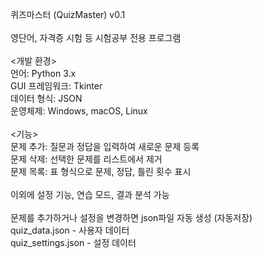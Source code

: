 퀴즈마스터 (QuizMaster) v0.1<br>
<br>
영단어, 자격증 시험 등 시험공부 전용 프로그램 <br>
<br>
<개발 환경><br>
언어: Python 3.x<br>
GUI 프레임워크: Tkinter<br>
데이터 형식: JSON<br>
운영체제: Windows, macOS, Linux<br>
<br>
<기능><br>
문제 추가: 질문과 정답을 입력하여 새로운 문제 등록<br>
문제 삭제: 선택한 문제를 리스트에서 제거<br>
문제 목록: 표 형식으로 문제, 정답, 틀린 횟수 표시<br>
<br>
이외에 설정 기능, 연습 모드, 결과 분석 가능<br>
<br>
문제를 추가하거나 설정을 변경하면 json파일 자동 생성 (자동저장)<br>
quiz_data.json - 사용자 데이터<br>
quiz_settings.json - 설정 데이터<br>
